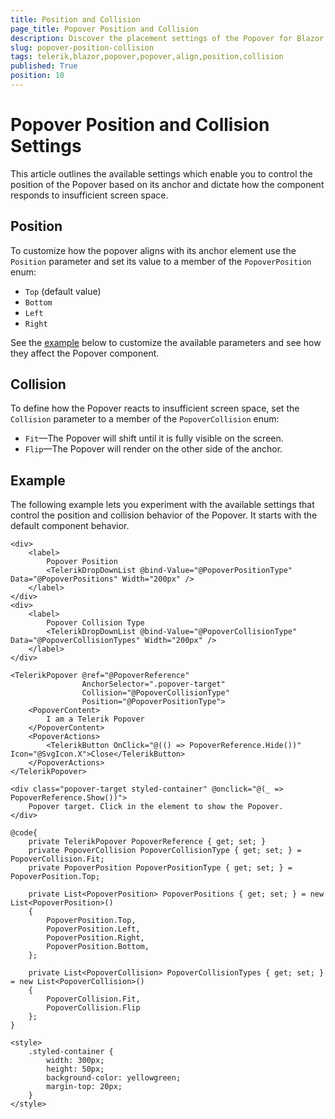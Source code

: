 ```yaml
---
title: Position and Collision
page_title: Popover Position and Collision
description: Discover the placement settings of the Popover for Blazor. Learn how to configure the Popover position and handle collisions.
slug: popover-position-collision
tags: telerik,blazor,popover,popover,align,position,collision
published: True
position: 10
---
```


# Popover Position and Collision Settings

This article outlines the available settings which enable you to control the position of the Popover based on its anchor and dictate how the component responds to insufficient screen space.

## Position

To customize how the popover aligns with its anchor element use the `Position` parameter and set its value to a member of the `PopoverPosition` enum:

* `Top` (default value)
* `Bottom`
* `Left`
* `Right`

See the [example](#example) below to customize the available parameters and see how they affect the Popover component.

## Collision

To define how the Popover reacts to insufficient screen space, set the `Collision` parameter to a member of the `PopoverCollision` enum:

* `Fit`&mdash;The Popover will shift until it is fully visible on the screen.
* `Flip`&mdash;The Popover will render on the other side of the anchor.

## Example

The following example lets you experiment with the available settings that control the position and collision behavior of the Popover. It starts with the default component behavior.

````CSHTML
<div>
    <label>
        Popover Position
        <TelerikDropDownList @bind-Value="@PopoverPositionType" Data="@PopoverPositions" Width="200px" />
    </label>
</div>
<div>
    <label>
        Popover Collision Type
        <TelerikDropDownList @bind-Value="@PopoverCollisionType" Data="@PopoverCollisionTypes" Width="200px" />
    </label>
</div>

<TelerikPopover @ref="@PopoverReference"
                AnchorSelector=".popover-target" 
                Collision="@PopoverCollisionType"
                Position="@PopoverPositionType">
    <PopoverContent>
        I am a Telerik Popover
    </PopoverContent>
    <PopoverActions>
        <TelerikButton OnClick="@(() => PopoverReference.Hide())" Icon="@SvgIcon.X">Close</TelerikButton>
    </PopoverActions>
</TelerikPopover>

<div class="popover-target styled-container" @onclick="@(_ => PopoverReference.Show())">
    Popover target. Click in the element to show the Popover.
</div>

@code{
    private TelerikPopover PopoverReference { get; set; }
    private PopoverCollision PopoverCollisionType { get; set; } = PopoverCollision.Fit;
    private PopoverPosition PopoverPositionType { get; set; } = PopoverPosition.Top;

    private List<PopoverPosition> PopoverPositions { get; set; } = new List<PopoverPosition>()
    {
        PopoverPosition.Top,
        PopoverPosition.Left,
        PopoverPosition.Right,
        PopoverPosition.Bottom,
    };

    private List<PopoverCollision> PopoverCollisionTypes { get; set; } = new List<PopoverCollision>()
    {
        PopoverCollision.Fit,
        PopoverCollision.Flip
    };
}

<style>
    .styled-container {
        width: 300px;
        height: 50px;
        background-color: yellowgreen;
        margin-top: 20px;
    }
</style>
````